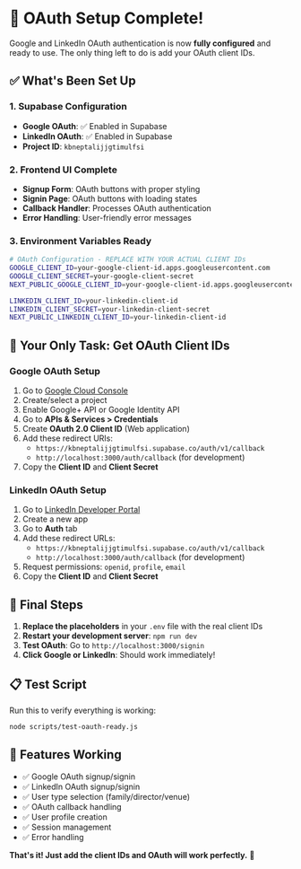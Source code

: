 # 🎉 OAuth Setup Complete!

Google and LinkedIn OAuth authentication is now **fully configured** and ready to use. The only thing left to do is add your OAuth client IDs.

## ✅ What's Been Set Up

### 1. Supabase Configuration
- **Google OAuth**: ✅ Enabled in Supabase
- **LinkedIn OAuth**: ✅ Enabled in Supabase
- **Project ID**: `kbneptalijjgtimulfsi`

### 2. Frontend UI Complete
- **Signup Form**: OAuth buttons with proper styling
- **Signin Page**: OAuth buttons with loading states
- **Callback Handler**: Processes OAuth authentication
- **Error Handling**: User-friendly error messages

### 3. Environment Variables Ready
```bash
# OAuth Configuration - REPLACE WITH YOUR ACTUAL CLIENT IDs
GOOGLE_CLIENT_ID=your-google-client-id.apps.googleusercontent.com
GOOGLE_CLIENT_SECRET=your-google-client-secret
NEXT_PUBLIC_GOOGLE_CLIENT_ID=your-google-client-id.apps.googleusercontent.com

LINKEDIN_CLIENT_ID=your-linkedin-client-id
LINKEDIN_CLIENT_SECRET=your-linkedin-client-secret
NEXT_PUBLIC_LINKEDIN_CLIENT_ID=your-linkedin-client-id
```

## 🔑 Your Only Task: Get OAuth Client IDs

### Google OAuth Setup
1. Go to [Google Cloud Console](https://console.cloud.google.com/)
2. Create/select a project
3. Enable Google+ API or Google Identity API
4. Go to **APIs & Services > Credentials**
5. Create **OAuth 2.0 Client ID** (Web application)
6. Add these redirect URIs:
   - `https://kbneptalijjgtimulfsi.supabase.co/auth/v1/callback`
   - `http://localhost:3000/auth/callback` (for development)
7. Copy the **Client ID** and **Client Secret**

### LinkedIn OAuth Setup
1. Go to [LinkedIn Developer Portal](https://developer.linkedin.com/)
2. Create a new app
3. Go to **Auth** tab
4. Add these redirect URLs:
   - `https://kbneptalijjgtimulfsi.supabase.co/auth/v1/callback`
   - `http://localhost:3000/auth/callback` (for development)
5. Request permissions: `openid`, `profile`, `email`
6. Copy the **Client ID** and **Client Secret**

## 🚀 Final Steps

1. **Replace the placeholders** in your `.env` file with the real client IDs
2. **Restart your development server**: `npm run dev`
3. **Test OAuth**: Go to `http://localhost:3000/signin`
4. **Click Google or LinkedIn**: Should work immediately!

## 📋 Test Script

Run this to verify everything is working:
```bash
node scripts/test-oauth-ready.js
```

## 🎯 Features Working

- ✅ Google OAuth signup/signin
- ✅ LinkedIn OAuth signup/signin
- ✅ User type selection (family/director/venue)
- ✅ OAuth callback handling
- ✅ User profile creation
- ✅ Session management
- ✅ Error handling

**That's it! Just add the client IDs and OAuth will work perfectly.** 🎉